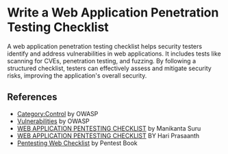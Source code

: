 # Write a Web Application Penetration Testing Checklist
A web application penetration testing checklist helps security testers identify and address vulnerabilities in web applications. It includes tests like scanning for CVEs, penetration testing, and fuzzing. By following a structured checklist, testers can effectively assess and mitigate security risks, improving the application's overall security.


## References
- [Category:Control](https://wiki.owasp.org/index.php/Category:Control) by OWASP
- [Vulnerabilities](https://owasp.org/www-community/vulnerabilities/) by OWASP
- [WEB APPLICATION PENTESTING CHECKLIST](https://github.com/manikanta-suru/-WEB-APPLICATION-PENTESTING-CHECKLIST/blob/main/WEB%20APPLICATION%20PENTESTING%20CHECKLIST.pdf) by Manikanta Suru
- [WEB APPLICATION PENTESTING CHECKLIST](https://github.com/Hari-prasaanth/Web-App-Pentest-Checklist) BY Hari Prasaanth
- [Pentesting Web Checklist](https://pentestbook.six2dez.com/others/web-checklist) by Pentest Book

  

